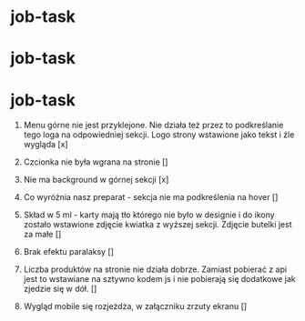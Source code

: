 # job-task

# job-task

# job-task

1. Menu górne nie jest przyklejone. Nie działa też przez to podkreślanie tego
   loga na odpowiedniej sekcji. Logo strony wstawione jako tekst i źle wygląda
   [x]

2. Czcionka nie była wgrana na stronie []

3. Nie ma background w górnej sekcji [x]

4. Co wyróżnia nasz preparat - sekcja nie ma podkreślenia na hover []

5. Skład w 5 ml - karty mają tło którego nie było w designie i do ikony zostało
   wstawione zdjęcie kwiatka z wyższej sekcji. Zdjęcie butelki jest za małe []

6. Brak efektu paralaksy []

7. Liczba produktów na stronie nie działa dobrze. Zamiast pobierać z api jest to
   wstawiane na sztywno kodem js i nie pobierają się dodatkowe jak zjedzie się w
   dół. []

8. Wygląd mobile się rozjeżdża, w załączniku zrzuty ekranu []
